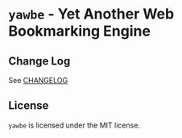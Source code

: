 # `yawbe` - Yet Another Web Bookmarking Engine
## Change Log

See [CHANGELOG](./CHANGELOG.md)

## License

`yawbe` is licensed under the MIT license.
